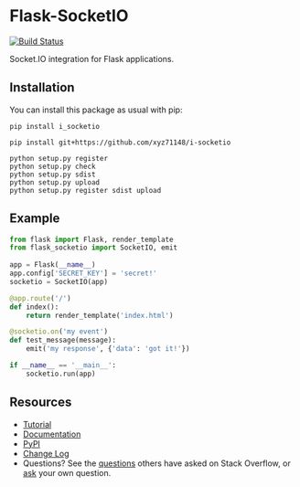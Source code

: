 Flask-SocketIO
==============

[![Build Status](https://travis-ci.org/xyz71148/i_socketio.png?branch=master)](https://travis-ci.org/xyz71148/i_socketio)

Socket.IO integration for Flask applications.

Installation
------------


You can install this package as usual with pip:

    pip install i_socketio
    
    pip install git+https://github.com/xyz71148/i-socketio

    python setup.py register
    python setup.py check
    python setup.py sdist
    python setup.py upload
    python setup.py register sdist upload


Example
-------

```py
from flask import Flask, render_template
from flask_socketio import SocketIO, emit
    
app = Flask(__name__)
app.config['SECRET_KEY'] = 'secret!'
socketio = SocketIO(app)

@app.route('/')
def index():
    return render_template('index.html')

@socketio.on('my event')
def test_message(message):
    emit('my response', {'data': 'got it!'})

if __name__ == '__main__':
    socketio.run(app)
```

Resources
---------

- [Tutorial](http://blog.miguelgrinberg.com/post/easy-websockets-with-flask-and-gevent)
- [Documentation](http://flask-socketio.readthedocs.io/en/latest/)
- [PyPI](https://pypi.python.org/pypi/Flask-SocketIO)
- [Change Log](https://github.com/xyz71148/i_socketio/blob/master/CHANGES.md)
- Questions? See the [questions](https://stackoverflow.com/questions/tagged/flask-socketio) others have asked on Stack Overflow, or [ask](https://stackoverflow.com/questions/ask?tags=python+flask-socketio+python-socketio) your own question.

